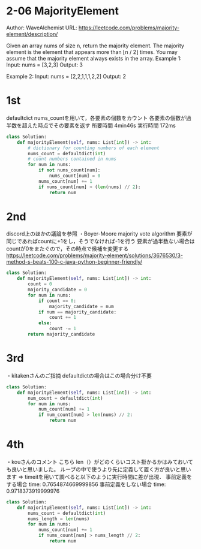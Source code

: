 # 2-06 MajorityElement
Author: WaveAlchemist
URL: https://leetcode.com/problems/majority-element/description/

Given an array nums of size n, return the majority element.
The majority element is the element that appears more than ⌊n / 2⌋ times. You may assume that the majority element always exists in the array.
Example 1:
Input: nums = [3,2,3]
Output: 3

Example 2:
Input: nums = [2,2,1,1,1,2,2]
Output: 2

# 1st 
defaultdict nums_countを用いて，各要素の個数をカウント
各要素の個数が過半数を超えた時点でその要素を返す
所要時間 4min46s
実行時間 172ms

``` Python
class Solution:
    def majorityElement(self, nums: List[int]) -> int:
        # dictionary for counting numbers of each element
        nums_count = defaultdict(int)
        # count numbers contained in nums
        for num in nums:
            if not nums_count[num]:
                nums_count[num] = 0
            nums_count[num] += 1
            if nums_count[num] > (len(nums) // 2):
                return num
```

# 2nd
discord上のほかの議論を参照
・Boyer-Moore majority vote algorithm
要素が同じであればcountに+1をし，そうでなければ-1を行う
要素が過半数ない場合はcountが0をまたぐので，その時点で候補を変更する
https://leetcode.com/problems/majority-element/solutions/3676530/3-method-s-beats-100-c-java-python-beginner-friendly/

``` Python
class Solution:
    def majorityElement(self, nums: List[int]) -> int:
        count = 0
        majority_candidate = 0
        for num in nums:
            if count == 0:
                majority_candidate = num
            if num == majority_candidate:
                count += 1
            else:
                count -= 1
        return majority_candidate
```

# 3rd
・kitakenさんのご指摘
defaultdictの場合はこの場合分け不要

``` Python
class Solution:
    def majorityElement(self, nums: List[int]) -> int:
        num_count = defaultdict(int)
        for num in nums:
            num_count[num] += 1
            if num_count[num] > len(nums) // 2:
                return num
```
# 4th
・kouさんのコメント
こちら len（）がどのくらいコスト掛かるかはみておいても良いと思いました。
ループの中で使うより先に定義して置く方が良いと思います
⇒
timeitを用いて調べると以下のように実行時間に差が出現．
事前定義をする場合 time: 0.7654874669999856
事前定義をしない場合 time: 0.9718373919999976

``` Python
class Solution:
    def majorityElement(self, nums: List[int]) -> int:
        nums_count = defaultdict(int)
        nums_length = len(nums)
        for num in nums:
            nums_count[num] += 1
            if nums_count[num] > nums_length // 2:
                return num
```

